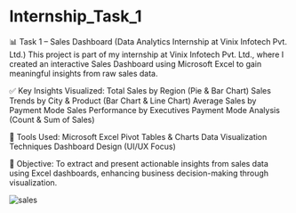 # Internship_Task_1

📊 Task 1 – Sales Dashboard (Data Analytics Internship at Vinix Infotech Pvt. Ltd.)
This project is part of my internship at Vinix Infotech Pvt. Ltd., where I created an interactive Sales Dashboard using Microsoft Excel to gain meaningful insights from raw sales data.

✅ Key Insights Visualized:
    Total Sales by Region (Pie & Bar Chart)
    Sales Trends by City & Product (Bar Chart & Line Chart)
    Average Sales by Payment Mode
    Sales Performance by Executives
    Payment Mode Analysis (Count & Sum of Sales)

📌 Tools Used:
    Microsoft Excel
    Pivot Tables & Charts
    Data Visualization Techniques
    Dashboard Design (UI/UX Focus)

🎯 Objective:
To extract and present actionable insights from sales data using Excel dashboards, enhancing business decision-making through visualization.

![sales](https://github.com/user-attachments/assets/8dd32bde-8f96-4f47-afeb-bfce3d72a08b)
